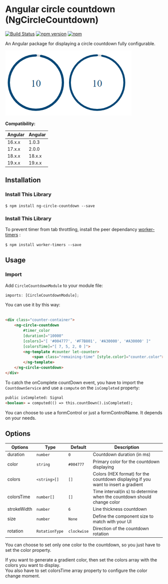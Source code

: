 # Angular circle countdown (NgCircleCountdown)

[![Build Status](https://travis-ci.org/jlevot/ng-circle-countdown.svg?branch=master)](https://travis-ci.org/jlevot/ng-circle-countdown) [![npm version](https://badge.fury.io/js/ng-circle-countdown.svg)](https://badge.fury.io/js/ng-circle-countdown) [![npm](https://img.shields.io/npm/dm/localeval.svg)](https://www.npmjs.com/package/ng-circle-countdown)

An Angular package for displaying a circle countdown fully configurable.

![alt](src/assets/circle_countdown.gif)

**Compatibility:**

| Angular | Angular |
|---------|---------|
| 16.x.x  | 1.0.3   |
| 17.x.x  | 2.0.0   |
| 18.x.x  | 18.x.x  |
| 19.x.x  | 19.x.x  |

## Installation

### Install This Library

`$ npm install ng-circle-countdown --save`

### Install This Library

To prevent timer from tab throttling, install the peer dependancy [worker-timers](https://github.com/chrisguttandin/worker-timers) :

`$ npm install worker-timers --save`

## Usage

### Import

Add `CircleCountdownModule` to your module file:

```javascript
imports: [CircleCountdownModule];
```

You can use it by this way:

```html

<div class="counter-container">
    <ng-circle-countdown
        #timer_color
        [duration]="10000"
        [colors]="[ '#004777', '#F7B801', '#A30000', '#A30000' ]"
        [colorsTime]="[ 7, 5, 2, 0 ]">
        <ng-template #counter let-counter>
            <span class="remaining-time" [style.color]="counter.color">{{counter.value}}</span>
        </ng-template>
    </ng-circle-countdown>
</div>
```

To catch the onComplete countDown event, you have to import the `CountdownService` and use a `compute` on the `isCompleted` property:

```html
public isCompleted: Signal
<boolean> = computed(() => this.countDown().isCompleted);
```

You can choose to use a formControl or just a formControlName. It depends on your needs.

## Options

| Options     | Type            | Default     | Description                                                                       |
|-------------|-----------------|-------------|-----------------------------------------------------------------------------------|
| duration    | `number`        | `0`         | Countdown duration (in ms)                                                        |
| color       | `string`        | `#004777`   | Primary color for the countdown displaying                                        |
| colors      | `<string>[]`    | `[]`        | Colors (HEX format) for the countdown displaying if you want to insert a gradient |
| colorsTime  | `number[]`      | `[]`        | Time interval(in s) to determine when the countdown should change color           |
| strokeWidth | `number`        | `6`         | Line thickness countdown                                                          |
| size        | `number`        | `None`      | Define the component size to match with your UI                                   |
| rotation    | `RotationType ` | `clockwise` | Direction of the countdown rotation                                               |

You can choose to set only one color to the countdown, so you just have to set the color property.

If you want to generate a gradient color, then set the colors array with the colors you want to display.
<br/>
You also have to set colorsTime array property to configure the color change moment.
